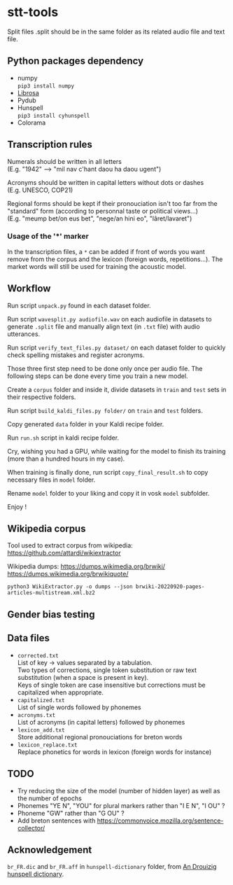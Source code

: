 # stt-tools

Split files .split should be in the same folder as its related audio file and text file.


## Python packages dependency

 * numpy \
   `pip3 install numpy`
 * [Librosa](https://librosa.org/)
 * Pydub
 * Hunspell \
   `pip3 install cyhunspell`
 * Colorama

## Transcription rules

Numerals should be written in all letters \
(E.g. "1942" --> "mil nav c'hant daou ha daou ugent")

Acronyms should be written in capital letters without dots or dashes \
(E.g. UNESCO, COP21)

Regional forms should be kept if their pronouciation isn't too far from the "standard" form (according to personnal taste or political views...) \
(E.g. "meump bet/on eus bet", "nege/an hini eo", "lâret/lavaret")

### Usage of the '*' marker

In the transcription files, a `*` can be added if front of words you want remove from the corpus and the lexicon (foreign words, repetitions...). The market words will still be used for training the acoustic model.
 
## Workflow

Run script `unpack.py` found in each dataset folder.

Run script `wavesplit.py audiofile.wav` on each audiofile in datasets to generate `.split` file and manually align text (in `.txt` file) with audio utterances.

Run script `verify_text_files.py dataset/` on each dataset folder to quickly check spelling mistakes and register acronyms.

Those three first step need to be done only once per audio file. The following steps can be done every time you train a new model.

Create a `corpus` folder and inside it, divide datasets in `train` and `test` sets in their respective folders.

Run script `build_kaldi_files.py folder/` on `train` and `test` folders.

Copy generated `data` folder in your Kaldi recipe folder.

Run `run.sh` script in kaldi recipe folder.

Cry, wishing you had a GPU, while waiting for the model to finish its training (more than a hundred hours in my case).

When training is finally done, run script `copy_final_result.sh` to copy necessary files in `model` folder.

Rename `model` folder to your liking and copy it in vosk `model` subfolder.

Enjoy !

## Wikipedia corpus

Tool used to extract corpus from wikipedia:
https://github.com/attardi/wikiextractor

Wikipedia dumps:
https://dumps.wikimedia.org/brwiki/
https://dumps.wikimedia.org/brwikiquote/

```
python3 WikiExtractor.py -o dumps --json brwiki-20220920-pages-articles-multistream.xml.bz2
```

## Gender bias testing


## Data files
 * ``corrected.txt`` \
    List of key -> values separated by a tabulation.\
    Two types of corrections, single token substitution or raw text substitution (when a space is present in key).\
    Keys of single token are case insensitive but corrections must be capitalized when appropriate.
 * ``capitalized.txt``\
    List of single words followed by phonemes
 * ``acronyms.txt``\
    List of acronyms (in capital letters) followed by phonemes
 * ``lexicon_add.txt``\
    Store additional regional pronouciations for breton words
 * ``lexicon_replace.txt``\
    Replace phonetics for words in lexicon (foreign words for instance)

## TODO
 * Try reducing the size of the model (number of hidden layer) as well as the number of epochs
 * Phonemes "YE N", "YOU" for plural markers rather than "I E N", "I OU" ?
 * Phoneme "GW" rather than "G OU" ?
 * Add breton sentences with https://commonvoice.mozilla.org/sentence-collector/

## Acknowledgement

``br_FR.dic`` and ``br_FR.aff`` in ``hunspell-dictionary`` folder, from [An Drouizig](http://www.drouizig.org/index.php/br/) [hunspell dictionary](https://github.com/Drouizig/hunspell-br).
